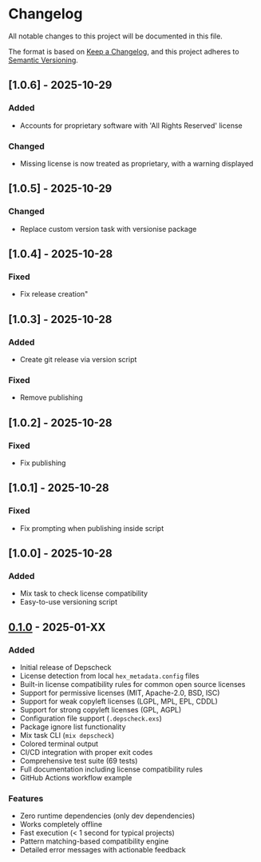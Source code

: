# Changelog

All notable changes to this project will be documented in this file.

The format is based on [Keep a Changelog](https://keepachangelog.com/en/1.0.0/),
and this project adheres to [Semantic Versioning](https://semver.org/spec/v2.0.0.html).

## [1.0.6] - 2025-10-29

### Added

- Accounts for proprietary software with 'All Rights Reserved' license

### Changed

- Missing license is now treated as proprietary, with a warning displayed


## [1.0.5] - 2025-10-29

### Changed

- Replace custom version task with versionise package


## [1.0.4] - 2025-10-28

### Fixed

- Fix release creation"



## [1.0.3] - 2025-10-28

### Added

- Create git release via version script

### Fixed

- Remove publishing



## [1.0.2] - 2025-10-28

### Fixed

- Fix publishing



## [1.0.1] - 2025-10-28

### Fixed

- Fix prompting when publishing inside script



## [1.0.0] - 2025-10-28

### Added

- Mix task to check license compatibility
- Easy-to-use versioning script



## [0.1.0] - 2025-01-XX

### Added
- Initial release of Depscheck
- License detection from local `hex_metadata.config` files
- Built-in license compatibility rules for common open source licenses
- Support for permissive licenses (MIT, Apache-2.0, BSD, ISC)
- Support for weak copyleft licenses (LGPL, MPL, EPL, CDDL)
- Support for strong copyleft licenses (GPL, AGPL)
- Configuration file support (`.depscheck.exs`)
- Package ignore list functionality
- Mix task CLI (`mix depscheck`)
- Colored terminal output
- CI/CD integration with proper exit codes
- Comprehensive test suite (69 tests)
- Full documentation including license compatibility rules
- GitHub Actions workflow example

### Features
- Zero runtime dependencies (only dev dependencies)
- Works completely offline
- Fast execution (< 1 second for typical projects)
- Pattern matching-based compatibility engine
- Detailed error messages with actionable feedback

[0.1.0]: https://github.com/dylanblakemore/depscheck/releases/tag/v0.1.0

